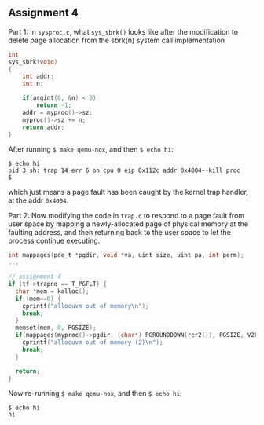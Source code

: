 ## Assignment 4

Part 1:
In `sysproc.c`, what `sys_sbrk()` looks like after the modification to delete page allocation from the sbrk(n) system call implementation 

```c
int
sys_sbrk(void)
{
	int addr;
	int n;

	if(argint(0, &n) < 0)
		return -1;
	addr = myproc()->sz;
	myproc()->sz += n;
	return addr;
} 
```

After running `$ make qemu-nox`, and then `$ echo hi`:

```
$ echo hi
pid 3 sh: trap 14 err 6 on cpu 0 eip 0x112c addr 0x4004--kill proc
$  
```

which just means a page fault has been caught by the kernel trap handler, at the addr `0x4004`.


Part 2:
Now modifying the code in `trap.c` to respond to a page fault from user space by mapping a newly-allocated page of physical memory at the faulting address, and then returning back to the user space to let the process continue executing. 

```c
int mappages(pde_t *pgdir, void *va, uint size, uint pa, int perm);
...

// assignment 4 
if (tf->trapno == T_PGFLT) {
  char *mem = kalloc();
  if (mem==0) {
    cprintf("allocuvm out of memory\n");
    break;
  }
  memset(mem, 0, PGSIZE);
  if(mappages(myproc()->pgdir, (char*) PGROUNDDOWN(rcr2()), PGSIZE, V2P(mem), PTE_W|PTE_U) <     0) {
    cprintf("allocuvm out of memory (2)\n");
    break;
  }

  return;
}
```


Now re-running `$ make qemu-nox`, and then `$ echo hi`:

```
$ echo hi
hi
```

